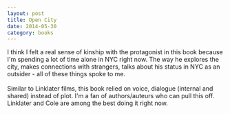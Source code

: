 ```yaml
---
layout: post
title: Open City 
date: 2014-05-30
category: books
---
```

I think I felt a real sense of kinship with the protagonist in this book because I'm spending a lot of time alone in NYC right now. The way he explores the city, makes connections with strangers, talks about his status in NYC as an outsider - all of these things spoke to me. <br/><br/>Similar to Linklater films, this book relied on voice, dialogue (internal and shared) instead of plot. I'm a fan of authors/auteurs who can pull this off. Linklater and Cole are among the best doing it right now.
